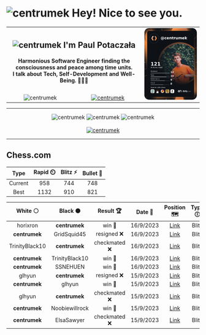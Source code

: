 <h1>
  <img
    src="https://emojis.slackmojis.com/emojis/images/1531849430/4246/blob-sunglasses.gif"
    width="30"
    alt="centrumek"
  />
  Hey! Nice to see you.
</h1>

<table>
  <tbody>
    <tr>
      <td align="center" width="70%" colspan="2">
        <h2>
          <img
            src="https://raw.githubusercontent.com/MartinHeinz/MartinHeinz/master/wave.gif"
            width="30px"
            alt="centrumek"
          />
          I'm Paul Potaczała
        </h2>
        <h4>
          Harmonious Software Engineer finding the consciousness and peace among time units.
          <br/>
          I talk about Tech, Self-Development and Well-Being. 🌿🧘🚀
        </h4>
      </td>
      <td width="30%" rowspan="2">
        <a href="https://app.daily.dev/centrumek">
          <img
            src="./devcard.png"
            alt="centrumek"
          />
        </a>
      </td>
    </tr>
    <tr align="center">
      <td>
        <img
          src="https://komarev.com/ghpvc/?username=centrumek&label=visitors&color=0e75b6&style=flat"
          alt="centrumek"
        >
      </td>
      <td>
        <a href="https://stackoverflow.com/users/14496012/centrumek">
          <img
            src="https://stackoverflow.com/users/flair/14496012.png?theme=dark"
            alt="centrumek"
          >
        </a>
      </td>
    </tr>
  </tbody>
</table>

---
<div align="center">
  <img 
    src="https://github-readme-stats.vercel.app/api?username=centrumek&show_icons=true&count_private=true&theme=darcula&hide_border=true&hide=issues,contribs&bg_color=00000000"
    alt="centrumek"
  />
  <img
    src="https://github-readme-stats.vercel.app/api/top-langs/?username=centrumek&layout=compact&hide_border=true&theme=darcula&bg_color=00000000&langs_count=6&exclude_repo=air-statistic-app"
    alt="centrumek"
  />
  <img 
    src="https://github-readme-streak-stats.herokuapp.com?user=centrumek&theme=darcula&hide_border=true&background=FFFFFF00"
    alt="centrumek"
  />
  <br/>
  <br/>
  <a href="https://www.buymeacoffee.com/centrumek">
    <img
      src="https://cdn.buymeacoffee.com/buttons/v2/default-orange.png"
      height="50"
      width="210"
      alt="centrumek"
    />
  </a>
</div>

---

## Chess.com

<div align="center">
<!--START_SECTION:chessStats-->
<!-- Automatically generated with https://github.com/Balastrong/chess-stats-action -->

| Type | Rapid ⏲️ | Blitz ⚡ | Bullet 🔫 |
|:---:|:---:|:---:|:---:|
| Current | 958 | 744 | 748 |
| Best | 1132 | 910 | 821 |

| White ⚪ | Black ⚫ | Result 🏆 | Date 📅 | Position 🗺️ | Type 🕕 |
|:---:|:---:|:---:|:---:|:---:|:---:|
| horixron | **centrumek** | win 🥇 | 16/9/2023 | <a href="http://www.ee.unb.ca/cgi-bin/tervo/fen.pl?select=1k2r1r1/p4p2/1p1P3p/2p2Q2/2P5/4R3/PP3PqP/4R1K1 w - -">Link</a> | Blitz |
| **centrumek** | GridSquid45 | resigned ❌ | 16/9/2023 | <a href="http://www.ee.unb.ca/cgi-bin/tervo/fen.pl?select=5k2/p4p1p/2P1p1p1/3r4/8/2q1K3/6PP/8 w - -">Link</a> | Blitz |
| TrinityBlack10 | **centrumek** | checkmated ❌ | 16/9/2023 | <a href="http://www.ee.unb.ca/cgi-bin/tervo/fen.pl?select=8/k1r5/7p/Q7/8/6P1/5P1P/1R4K1 b - -">Link</a> | Blitz |
| **centrumek** | TrinityBlack10 | win 🥇 | 16/9/2023 | <a href="http://www.ee.unb.ca/cgi-bin/tervo/fen.pl?select=8/2p2pkp/6p1/pK1PR3/1p6/8/7P/5R2 b - -">Link</a> | Blitz |
| **centrumek** | SSNEHUEN | win 🥇 | 16/9/2023 | <a href="http://www.ee.unb.ca/cgi-bin/tervo/fen.pl?select=Q1k3nr/1p1rn2p/4Np2/3p1q2/3P1p2/5B2/PP4PP/R3R1K1 b - -">Link</a> | Blitz |
| glhyun | **centrumek** | resigned ❌ | 15/9/2023 | <a href="http://www.ee.unb.ca/cgi-bin/tervo/fen.pl?select=1Q6/5pk1/2B4p/5P2/8/7P/PP3PP1/6K1 b - -">Link</a> | Blitz |
| **centrumek** | glhyun | win 🥇 | 15/9/2023 | <a href="http://www.ee.unb.ca/cgi-bin/tervo/fen.pl?select=r4rk1/pp1Q1ppp/2p1p3/8/4pP2/4P3/PPP1B1PP/R1B1K2R b KQ -">Link</a> | Blitz |
| glhyun | **centrumek** | checkmated ❌ | 15/9/2023 | <a href="http://www.ee.unb.ca/cgi-bin/tervo/fen.pl?select=k2r3r/Q3bppp/p2p1n2/5P2/8/1P2B3/1P3PPP/2R3K1 b - -">Link</a> | Blitz |
| **centrumek** | Noobiewillrock | win 🥇 | 15/9/2023 | <a href="http://www.ee.unb.ca/cgi-bin/tervo/fen.pl?select=5k2/5Q2/8/8/2K4p/5Q2/8/8 b - -">Link</a> | Blitz |
| **centrumek** | ElsaSawyer | checkmated ❌ | 15/9/2023 | <a href="http://www.ee.unb.ca/cgi-bin/tervo/fen.pl?select=k6r/p3b1p1/2p1p1p1/2P5/1B1PpP2/P3P3/2q2r2/2KR2R1 w - -">Link</a> | Blitz |

<!--END_SECTION:chessStats-->
</div>
<!--
**centrumek/centrumek** is a ✨ _special_ ✨ repository because its `README.md` (this file) appears on your GitHub profile.

Here are some ideas to get you started:

- 🔭 I’m currently working on ...
- 🌱 I’m currently learning ...
- 👯 I’m looking to collaborate on ...
- 🤔 I’m looking for help with ...
- 💬 Ask me about ...
- 📫 How to reach me: ...
- 😄 Pronouns: ...
- ⚡ Fun fact: ...
-->
